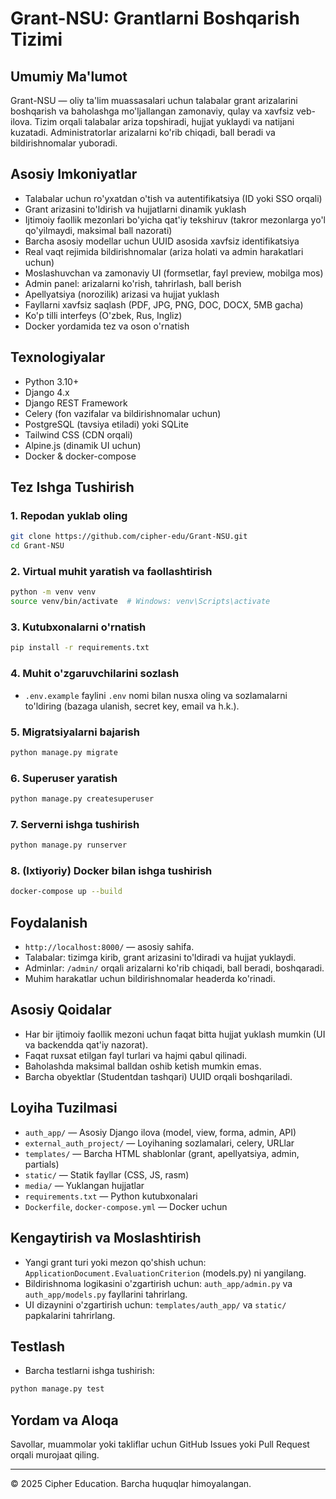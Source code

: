 # Grant-NSU: Grantlarni Boshqarish Tizimi

## Umumiy Ma'lumot
Grant-NSU — oliy ta'lim muassasalari uchun talabalar grant arizalarini boshqarish va baholashga mo'ljallangan zamonaviy, qulay va xavfsiz veb-ilova. Tizim orqali talabalar ariza topshiradi, hujjat yuklaydi va natijani kuzatadi. Administratorlar arizalarni ko'rib chiqadi, ball beradi va bildirishnomalar yuboradi.

## Asosiy Imkoniyatlar
- Talabalar uchun ro'yxatdan o'tish va autentifikatsiya (ID yoki SSO orqali)
- Grant arizasini to'ldirish va hujjatlarni dinamik yuklash
- Ijtimoiy faollik mezonlari bo'yicha qat'iy tekshiruv (takror mezonlarga yo'l qo'yilmaydi, maksimal ball nazorati)
- Barcha asosiy modellar uchun UUID asosida xavfsiz identifikatsiya
- Real vaqt rejimida bildirishnomalar (ariza holati va admin harakatlari uchun)
- Moslashuvchan va zamonaviy UI (formsetlar, fayl preview, mobilga mos)
- Admin panel: arizalarni ko'rish, tahrirlash, ball berish
- Apellyatsiya (norozilik) arizasi va hujjat yuklash
- Fayllarni xavfsiz saqlash (PDF, JPG, PNG, DOC, DOCX, 5MB gacha)
- Ko'p tilli interfeys (O'zbek, Rus, Ingliz)
- Docker yordamida tez va oson o'rnatish

## Texnologiyalar
- Python 3.10+
- Django 4.x
- Django REST Framework
- Celery (fon vazifalar va bildirishnomalar uchun)
- PostgreSQL (tavsiya etiladi) yoki SQLite
- Tailwind CSS (CDN orqali)
- Alpine.js (dinamik UI uchun)
- Docker & docker-compose

## Tez Ishga Tushirish
### 1. Repodan yuklab oling
```bash
git clone https://github.com/cipher-edu/Grant-NSU.git
cd Grant-NSU
```

### 2. Virtual muhit yaratish va faollashtirish
```bash
python -m venv venv
source venv/bin/activate  # Windows: venv\Scripts\activate
```

### 3. Kutubxonalarni o'rnatish
```bash
pip install -r requirements.txt
```

### 4. Muhit o'zgaruvchilarini sozlash
- `.env.example` faylini `.env` nomi bilan nusxa oling va sozlamalarni to'ldiring (bazaga ulanish, secret key, email va h.k.).

### 5. Migratsiyalarni bajarish
```bash
python manage.py migrate
```

### 6. Superuser yaratish
```bash
python manage.py createsuperuser
```

### 7. Serverni ishga tushirish
```bash
python manage.py runserver
```

### 8. (Ixtiyoriy) Docker bilan ishga tushirish
```bash
docker-compose up --build
```

## Foydalanish
- `http://localhost:8000/` — asosiy sahifa.
- Talabalar: tizimga kirib, grant arizasini to'ldiradi va hujjat yuklaydi.
- Adminlar: `/admin/` orqali arizalarni ko'rib chiqadi, ball beradi, boshqaradi.
- Muhim harakatlar uchun bildirishnomalar headerda ko'rinadi.

## Asosiy Qoidalar
- Har bir ijtimoiy faollik mezoni uchun faqat bitta hujjat yuklash mumkin (UI va backendda qat'iy nazorat).
- Faqat ruxsat etilgan fayl turlari va hajmi qabul qilinadi.
- Baholashda maksimal balldan oshib ketish mumkin emas.
- Barcha obyektlar (Studentdan tashqari) UUID orqali boshqariladi.

## Loyiha Tuzilmasi
- `auth_app/` — Asosiy Django ilova (model, view, forma, admin, API)
- `external_auth_project/` — Loyihaning sozlamalari, celery, URLlar
- `templates/` — Barcha HTML shablonlar (grant, apellyatsiya, admin, partials)
- `static/` — Statik fayllar (CSS, JS, rasm)
- `media/` — Yuklangan hujjatlar
- `requirements.txt` — Python kutubxonalari
- `Dockerfile`, `docker-compose.yml` — Docker uchun

## Kengaytirish va Moslashtirish
- Yangi grant turi yoki mezon qo'shish uchun: `ApplicationDocument.EvaluationCriterion` (models.py) ni yangilang.
- Bildirishnoma logikasini o'zgartirish uchun: `auth_app/admin.py` va `auth_app/models.py` fayllarini tahrirlang.
- UI dizaynini o'zgartirish uchun: `templates/auth_app/` va `static/` papkalarini tahrirlang.

## Testlash
- Barcha testlarni ishga tushirish:
```bash
python manage.py test
```

## Yordam va Aloqa
Savollar, muammolar yoki takliflar uchun GitHub Issues yoki Pull Request orqali murojaat qiling.

---
© 2025 Cipher Education. Barcha huquqlar himoyalangan.